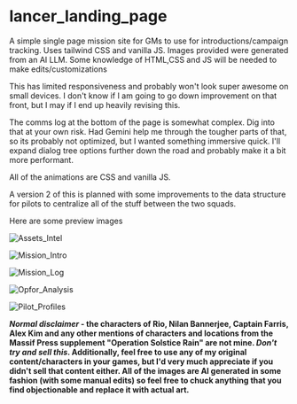 # lancer_landing_page
A simple single page mission site for GMs to use for introductions/campaign tracking. Uses tailwind CSS and vanilla JS. Images provided were generated from an AI LLM. Some knowledge of HTML,CSS and JS will be needed to make edits/customizations

This has limited responsiveness and probably won't look super awesome on small devices. I don't know if I am going to go down improvement on that front, but I may if I end up heavily revising this.

The comms log at the bottom of the page is somewhat complex. Dig into that at your own risk. Had Gemini help me through the tougher parts of that, so its probably not optimized, but I wanted something immersive quick. I'll expand dialog tree options further down the road and probably make it a bit more performant. 

All of the animations are CSS and vanilla JS. 

A version 2 of this is planned with some improvements to the data structure for pilots to centralize all of the stuff between the two squads.

Here are some preview images

![Assets_Intel](https://github.com/user-attachments/assets/1bfc6a31-9099-4a6b-8231-8b3abcea9f74)

![Mission_Intro](https://github.com/user-attachments/assets/ae3543e7-c51f-41da-ba24-4c5c37af0e8e)

![Mission_Log](https://github.com/user-attachments/assets/586677cc-c841-446c-80b0-5585e80d3644)

![Opfor_Analysis](https://github.com/user-attachments/assets/61a4cc68-2a97-4d8c-a4c6-1cd9a46e5047)

![Pilot_Profiles](https://github.com/user-attachments/assets/b05a158a-b05b-4e4b-9d7d-a781cb136e86)

**_Normal disclaimer_ - the characters of Rio, Nilan Bannerjee, Captain Farris, Alex Kim and any other mentions of characters and locations from the Massif Press supplement "Operation Solstice Rain" are not mine. _Don't try and sell this_. Additionally, feel free to use any of my original content/characters in your games, but I'd very much appreciate if you didn't sell that content either. All of the images are AI generated in some fashion (with some manual edits) so feel free to chuck anything that you find objectionable and replace it with actual art.**
